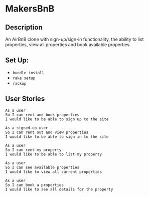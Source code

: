 # MakersBnB

## Description
An AirBnB clone with sign-up/sign-in functionality, the ability to list properties, view all properties and book available properties.

## Set Up:
- `bundle install`
- `rake setup`
- `rackup`

## User Stories
```
As a user
So I can rent and book properties
I would like to be able to sign up to the site
```
```
As a signed-up user
So I can rent out and view properties
I would like to be able to sign in to the site
```
```
As a user
So I can rent my property
I would like to be able to list my property
```
```
As a user
So I can see available properties
I would like to view all current properties
```
```
As a user
So I can book a properties
I would like to see all details for the property
```
